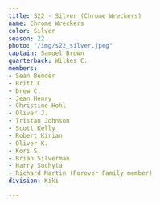 ```yaml
---
title: S22 - Silver (Chrome Wreckers)
name: Chrome Wreckers
color: Silver
season: 22
photo: "/img/s22_silver.jpeg"
captain: Samuel Brown
quarterback: Wilkes C.
members:
- Sean Bender
- Britt C.
- Drew C.
- Jean Henry
- Christine Hohl
- Oliver J.
- Tristan Johnson
- Scott Kelly
- Robert Kirian
- Oliver K.
- Kori S.
- Brian Silverman
- Harry Suchyta
- Richard Martin (Forever Family member)
division: Kiki

---
```

